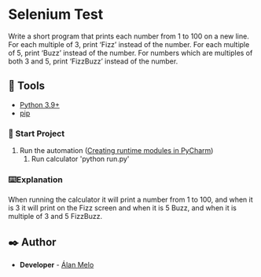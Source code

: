 # Selenium Test

Write a short program that prints each number from 1 to 100 on a new line. For each multiple of 3, print ‘Fizz’ instead 
of the number. For each multiple of 5, print ‘Buzz’ instead of the number. For numbers which are multiples of both 
3 and 5, print ‘FizzBuzz’ instead of the number. 

## 🚀 Tools

* [Python 3.9+](https://www.python.org/)
* [pip](https://pypi.org/project/pip/)



### 🔧 Start Project


1. Run the automation ([Creating runtime modules in PyCharm](https://www.jetbrains.com/help/pycharm/run-debug-configuration.html))
    1. Run calculator
        'python run.py'



### ⌨️Explanation

When running the calculator it will print a number from 1 to 100, and when it is 3 it will print on the Fizz screen and 
when it is 5 Buzz, and when it is multiple of 3 and 5 FizzBuzz.



## ✒️ Author

* **Developer** - [Álan Melo](https://github.com/lanmelooo)
